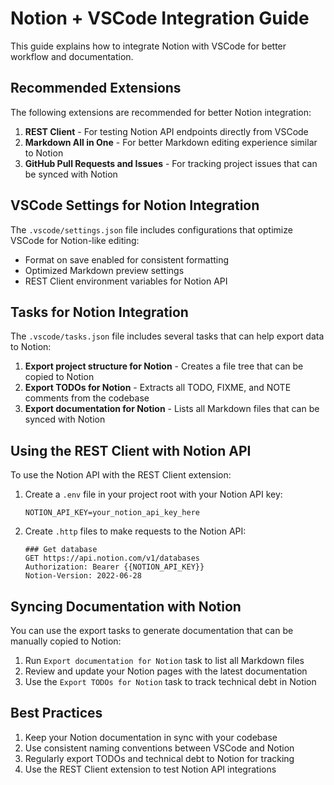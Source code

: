 # Notion + VSCode Integration Guide

This guide explains how to integrate Notion with VSCode for better workflow and documentation.

## Recommended Extensions

The following extensions are recommended for better Notion integration:

1. **REST Client** - For testing Notion API endpoints directly from VSCode
2. **Markdown All in One** - For better Markdown editing experience similar to Notion
3. **GitHub Pull Requests and Issues** - For tracking project issues that can be synced with Notion

## VSCode Settings for Notion Integration

The `.vscode/settings.json` file includes configurations that optimize VSCode for Notion-like editing:

- Format on save enabled for consistent formatting
- Optimized Markdown preview settings
- REST Client environment variables for Notion API

## Tasks for Notion Integration

The `.vscode/tasks.json` file includes several tasks that can help export data to Notion:

1. **Export project structure for Notion** - Creates a file tree that can be copied to Notion
2. **Export TODOs for Notion** - Extracts all TODO, FIXME, and NOTE comments from the codebase
3. **Export documentation for Notion** - Lists all Markdown files that can be synced with Notion

## Using the REST Client with Notion API

To use the Notion API with the REST Client extension:

1. Create a `.env` file in your project root with your Notion API key:
   ```
   NOTION_API_KEY=your_notion_api_key_here
   ```

2. Create `.http` files to make requests to the Notion API:
   ```http
   ### Get database
   GET https://api.notion.com/v1/databases
   Authorization: Bearer {{NOTION_API_KEY}}
   Notion-Version: 2022-06-28
   ```

## Syncing Documentation with Notion

You can use the export tasks to generate documentation that can be manually copied to Notion:

1. Run `Export documentation for Notion` task to list all Markdown files
2. Review and update your Notion pages with the latest documentation
3. Use the `Export TODOs for Notion` task to track technical debt in Notion

## Best Practices

1. Keep your Notion documentation in sync with your codebase
2. Use consistent naming conventions between VSCode and Notion
3. Regularly export TODOs and technical debt to Notion for tracking
4. Use the REST Client extension to test Notion API integrations